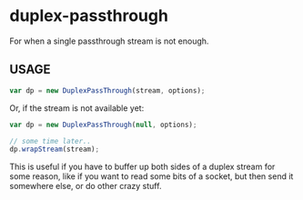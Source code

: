 # duplex-passthrough

For when a single passthrough stream is not enough.

## USAGE

```javascript
var dp = new DuplexPassThrough(stream, options);
```

Or, if the stream is not available yet:

```javascript
var dp = new DuplexPassThrough(null, options);

// some time later..
dp.wrapStream(stream);
```

This is useful if you have to buffer up both sides of a duplex stream
for some reason, like if you want to read some bits of a socket, but
then send it somewhere else, or do other crazy stuff.
